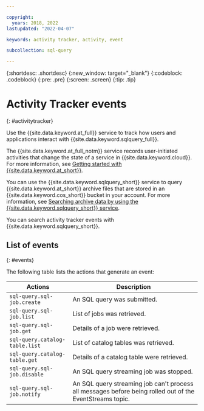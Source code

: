 ```yaml
---

copyright:
  years: 2018, 2022
lastupdated: "2022-04-07"

keywords: activity tracker, activity, event

subcollection: sql-query

---
```


{:shortdesc: .shortdesc}
{:new_window: target="_blank"}
{:codeblock: .codeblock}
{:pre: .pre}
{:screen: .screen}
{:tip: .tip}

# Activity Tracker events
{: #activitytracker}

Use the {{site.data.keyword.at_full}} service to track how users and applications interact with {{site.data.keyword.sqlquery_full}}.

The {{site.data.keyword.at_full_notm}} service records user-initiated activities that change the state of a service in {{site.data.keyword.cloud}}. For more information, see [Getting started with {{site.data.keyword.at_short}}](/docs/Activity-Tracker-with-LogDNA?topic=Activity-Tracker-with-LogDNA-getting-started).

You can use the {{site.data.keyword.sqlquery_short}} service to query {{site.data.keyword.at_short}} archive files that are stored in an {{site.data.keyword.cos_short}} bucket in your account. For more information, see [Searching archive data by using the {{site.data.keyword.sqlquery_short}} service](/docs/activity-tracker?topic=activity-tracker-sqlquery).

You can search activity tracker events with {{site.data.keyword.sqlquery_short}}.

## List of events
{: #events}

The following table lists the actions that generate an event:

Actions  |  Description
--- | ---
`sql-query.sql-job.create` |  An SQL query was submitted.
`sql-query.sql-job.list` |  List of jobs was retrieved.
`sql-query.sql-job.get` |  Details of a job were retrieved.
`sql-query.catalog-table.list` |  List of catalog tables was retrieved.
`sql-query.catalog-table.get` |  Details of a catalog table were retrieved.
`sql-query.sql-job.disable` |  An SQL query streaming job was stopped.
`sql-query.sql-job.notify` |  An SQL query streaming job can't process all messages before being rolled out of the EventStreams topic.

